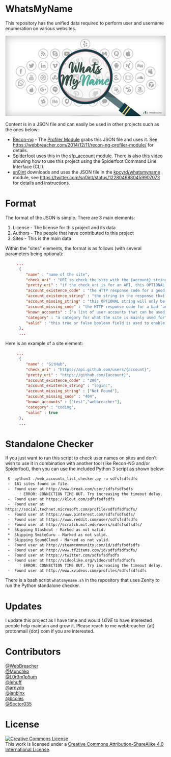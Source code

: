 # WhatsMyName
This repository has the unified data required to perform user and username enumeration on various websites.

![whatsmyname](whatsmyname.png)

Content is in a JSON file and can easily be used in other projects such as the ones below:
* [Recon-ng](https://bitbucket.org/LaNMaSteR53/recon-ng) - The [Profiler Module](https://bitbucket.org/LaNMaSteR53/recon-ng/src/7723096ce2301092906838ef73564e7907886748/modules/recon/profiles-profiles/profiler.py?at=master&fileviewer=file-view-default) grabs this JSON file and uses it. See https://webbreacher.com/2014/12/11/recon-ng-profiler-module/ for details.
* [Spiderfoot](https://github.com/smicallef/spiderfoot) uses this in the [sfp_account](https://github.com/smicallef/spiderfoot/blob/master/modules/sfp_accounts.py) module. There is also [this video](https://asciinema.org/a/295923) showing how to use this project using the Spiderfoot Command Line Interface (CLI).
* [sn0int](https://github.com/kpcyrd/sn0int) downloads and uses the JSON file in the [kpcyrd/whatsmyname](https://sn0int.com/r/kpcyrd/whatsmyname) module, see https://twitter.com/sn0int/status/1228046880459907073 for details and instructions.


# Format
The format of the JSON is simple. There are 3 main elements:

1. License - The license for this project and its data
2. Authors - The people that have contributed to this project
3. Sites - This is the main data

Within the "sites" elements, the format is as follows (with several parameters being optional):

```json
     ...
      {
         "name" : "name of the site",
         "check_uri" : "URI to check the site with the {account} string replaced by a username",
         "pretty_uri" : "if the check_uri is for an API, this OPTIONAL element can show a human-readable page",
         "account_existence_code" : "the HTTP response code for a good 'account is there' response",
         "account_existence_string" : "the string in the response that we look for for a good response",
         "account_missing_string" : "this OPTIONAL string will only be in the response if there is no account found ",
         "account_missing_code" : "the HTTP response code for a bad 'account is not there' response",
         "known_accounts" : ["a list of user accounts that can be used to test","for user enumeration"],
         "category" : "a category for what the site is mainly used for",
         "valid" : "this true or false boolean field is used to enable or disable this site element"
      },
      ...
```

Here is an example of a site element:

```json
     ...
      {
         "name" : "GitHub",
         "check_uri" : "https://api.github.com/users/{account}",
         "pretty_uri" : "https://github.com/{account}",
         "account_existence_code" : "200",
         "account_existence_string" : "login:",
         "account_missing_string" : ["Not Found"],
         "account_missing_code" : "404",
         "known_accounts" : ["test","webbreacher"],
         "category" : "coding",
         "valid" : true
      },
      ...
```

# Standalone Checker
If you just want to run this script to check user names on sites and don't wish to use it in combination with another tool (like Recon-NG and/or Spiderfoot), then you can use the included Python 3 script as shown below:

```
 $  python3 ./web_accounts_list_checker.py -u sdfsfsdfsdfs
 -  161 sites found in file.
 -  Found user at http://www.break.com/user/sdfsfsdfsdfs
      ! ERROR: CONNECTION TIME OUT. Try increasing the timeout delay.
 -  Found user at https://klout.com/sdfsfsdfsdfs
 -  Found user at https://social.technet.microsoft.com/profile/sdfsfsdfsdfs/
 -  Found user at https://www.pinterest.com/sdfsfsdfsdfs/
 -  Found user at https://www.reddit.com/user/sdfsfsdfsdfs
 -  Found user at http://scratch.mit.edu/users/sdfsfsdfsdfs/
 *  Skipping Slashdot - Marked as not valid.
 *  Skipping SmiteGuru - Marked as not valid.
 *  Skipping SoundCloud - Marked as not valid.
 -  Found user at http://steamcommunity.com/id/sdfsfsdfsdfs
 -  Found user at http://www.tf2items.com/id/sdfsfsdfsdfs/
 -  Found user at https://twitter.com/sdfsfsdfsdfs
 -  Found user at http://videolike.org/video/sdfsfsdfsdfs
      ! ERROR: CONNECTION TIME OUT. Try increasing the timeout delay.
 -  Found user at http://www.xvideos.com/profiles/sdfsfsdfsdfs
```

There is a bash script `whatsmyname.sh` in the repository that uses Zenity to run the Python standalone checker.

# Updates
I update this project as I have time and would *LOVE* to have interested people help maintain and grow it. Please reach to me webbreacher {at} protonmail {dot} com if you are interested.

# Contributors
[@WebBreacher](https://github.com/WebBreacher/)<br>
[@Munchko](https://github.com/Munchko/)<br>
[@L0r3m1p5um](https://github.com/L0r3m1p5um/)<br>
[@lehuff](https://github.com/lehuff/)<br>
[@arnydo](https://github.com/arnydo)<br>
[@janbinx](https://github.com/janbinx/)<br>
[@bcoles](https://github.com/bcoles)<br>
[@Sector035](https://github.com/sector035/)<br>

# License
<a rel="license" href="http://creativecommons.org/licenses/by-sa/4.0/"><img alt="Creative Commons License" style="border-width:0" src="https://i.creativecommons.org/l/by-sa/4.0/88x31.png" /></a><br />This work is licensed under a <a rel="license" href="http://creativecommons.org/licenses/by-sa/4.0/">Creative Commons Attribution-ShareAlike 4.0 International License</a>.
